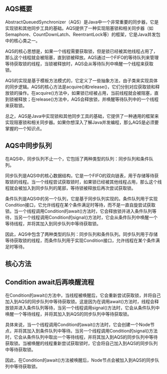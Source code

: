 ## AQS概要
AbstractQueuedSynchronizer（AQS）是Java中一个非常重要的同步器，它是实现锁和其他同步工具的基础。AQS提供了一种实现阻塞锁和相关同步器（如Semaphore、CountDownLatch、ReentrantLock等）的框架，它是Java并发包中的核心类之一。

AQS的核心思想是，如果一个线程需要获取锁，但是锁已经被其他线程占用了，那么这个线程就会被阻塞，直到锁被释放。AQS通过一个FIFO的等待队列来管理等待获取锁的线程，当锁被释放时，AQS会从等待队列中唤醒一个线程来获取锁。

AQS的实现是基于模板方法模式的，它定义了一些抽象方法，由子类来实现具体的同步逻辑。AQS的核心方法是acquire()和release()，它们分别对应获取锁和释放锁的操作。在acquire()方法中，如果锁已经被占用，当前线程就会被阻塞，直到锁被释放；在release()方法中，AQS会释放锁，并唤醒等待队列中的一个线程来获取锁。

总之，AQS是Java中实现锁和其他同步工具的基础，它提供了一种通用的框架来实现阻塞锁和相关同步器。如果你想深入了解Java并发编程，那么AQS是必须要掌握的一个知识点。

## AQS中同步队列
在AQS中，同步队列不止一个，它包括了两种类型的队列：同步队列和条件队列。

同步队列是AQS中的核心数据结构，它是一个FIFO的双向链表，用于存储等待获取锁的线程。当一个线程尝试获取锁时，如果锁已经被其他线程占用，那么这个线程就会被加入到同步队列的尾部，等待锁被释放后再次尝试获取锁。

条件队列是AQS中的另一个队列，它是基于同步队列实现的。条件队列用于实现Condition接口，它允许线程在某个条件满足时等待，而不是一直自旋尝试获取锁。当一个线程调用Condition的await()方法时，它会释放锁并进入条件队列等待，当另一个线程调用Condition的signal()方法时，它会从条件队列中唤醒一个等待线程，并将其加入到同步队列中等待获取锁。

因此，AQS中包含了两种类型的队列：同步队列和条件队列。同步队列用于存储等待获取锁的线程，而条件队列用于实现Condition接口，允许线程在某个条件满足时等待。

## 核心方法


## Condition await后再唤醒流程
在Condition的await()方法中，当线程被唤醒后，它会重新尝试获取锁，并将自己加入到AQS的同步队列中等待获取锁。这是因为在调用await()方法时，线程会释放锁并进入条件队列等待，当另一个线程调用signal()方法时，它会从条件队列中唤醒一个等待线程，并将其加入到AQS的同步队列中等待获取锁。

具体来说，当一个线程调用Condition的await()方法时，它会创建一个Node节点，并将其加入到条件队列中等待。当另一个线程调用Condition的signal()方法时，它会从条件队列中取出一个等待线程，并将其加入到AQS的同步队列中等待获取锁。当被唤醒的线程重新尝试获取锁时，它会将自己加入到AQS的同步队列中等待获取锁。

因此，在Condition的await()方法被唤醒后，Node节点会被加入到AQS的同步队列中等待获取锁。
